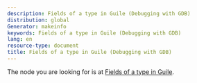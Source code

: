 ```yaml
---
description: Fields of a type in Guile (Debugging with GDB)
distribution: global
Generator: makeinfo
keywords: Fields of a type in Guile (Debugging with GDB)
lang: en
resource-type: document
title: Fields of a type in Guile (Debugging with GDB)
---
```

The node you are looking for is at [Fields of a type in Guile](Types-In-Guile.html#Fields-of-a-type-in-Guile).
